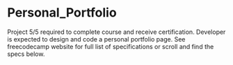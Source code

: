 # Personal_Portfolio
Project 5/5 required to complete course and receive certification. Developer is expected to design and code a personal portfolio page. See freecodecamp website for full list of specifications or scroll and find the specs below.
